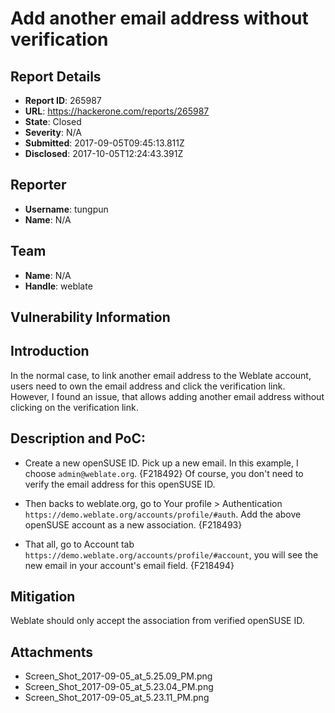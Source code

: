 # Add another email address without verification

## Report Details
- **Report ID**: 265987
- **URL**: https://hackerone.com/reports/265987
- **State**: Closed
- **Severity**: N/A
- **Submitted**: 2017-09-05T09:45:13.811Z
- **Disclosed**: 2017-10-05T12:24:43.391Z

## Reporter
- **Username**: tungpun
- **Name**: N/A

## Team
- **Name**: N/A
- **Handle**: weblate

## Vulnerability Information
## Introduction
In the normal case, to link another email address to the Weblate account, users need to own the email address and click the verification link. However, I found an issue, that allows adding another email address without clicking on the verification link.

## Description and PoC:
* Create a new openSUSE ID. Pick up a new email. In this example, I choose `admin@weblate.org`.
{F218492}
Of course, you don't need to verify the email address for this openSUSE ID.

* Then backs to weblate.org, go to Your profile > Authentication `https://demo.weblate.org/accounts/profile/#auth`.
Add the above openSUSE account as a new association.
{F218493}

* That all, go to Account tab `https://demo.weblate.org/accounts/profile/#account`, you will see the new email in your account's email field.
{F218494}

## Mitigation
Weblate should only accept the association from verified openSUSE ID.

## Attachments
- Screen_Shot_2017-09-05_at_5.25.09_PM.png
- Screen_Shot_2017-09-05_at_5.23.04_PM.png
- Screen_Shot_2017-09-05_at_5.23.11_PM.png
